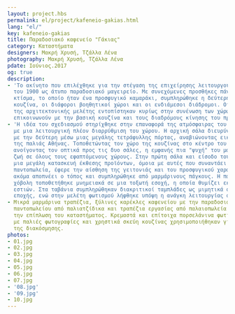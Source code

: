 ```yaml
---
layout: project.hbs
permalink: el/project/kafeneio-gakias.html
lang: "el/"
key: kafeneio-gakias
title: Παραδοσιακό καφενείο "Γάκιας"
category: Καταστήματα
designers: Μακρή Χρυσή, Τζάλλα Λένα
photography: Μακρή Χρυσή, Τζάλλα Λένα
pdate: Ιούνιος.2017
og: true
description:
- 'Το ακίνητο που επιλέχθηκε για την στέγαση της επιχείρησης λειτουργούσε στις αρχές
  του 1900 ως άτυπο παραδοσιακό μαγειρείο. Με συνεχόμενες προσθήκες πάνω στο αρχικό
  κτίσμα, το οποίο ήταν ένα προσφυγικό καμαράκι, συμπληρώθηκε η δεύτερη σάλα, η μικρή
  κουζίνα, οι διάφοροι βοηθητικοί χώροι και οι ενδιάμεσοι διάδρομοι. Οι δυσκολίες
  της αρχιτεκτονικής μελέτης εντοπίστηκαν κυρίως στην συνένωση των χώρων, ώστε να
  επικοινωνούν με την βασική κουζίνα και τους διαδρόμους κίνησης του προσωπικού. '
- 'Η ιδέα του σχεδιασμού στηρίχθηκε στην επαναφορά της ατμόσφαιρας του αρχικού μαγειρείου
  με μια λειτουργική πλέον διαρρύθμιση του χώρου. Η αρχική σάλα διευρύνθηκε και ενοποιήθηκε
  με την δεύτερη μέσω μιας μεγάλης τετράφυλλης πόρτας, αναβιώνοντας εικόνες από κατοικίες
  της παλιάς Αθήνας. Τοποθετώντας τον χώρο της κουζίνας στο κέντρο του κτιρίου και
  ανοίγοντας τον οπτικά προς τις δυο σάλες, η εμφανής πια "ψυχή" του μαγειρείου προσδίδει
  ζωή σε όλους τους εφαπτόμενους χώρους. Στην πρώτη σάλα και είσοδο του καταστήματος
  μια μεγάλη κατασκευή έκθεσης προϊόντων, όμοια με αυτές που συναντάει κανείς σε παλαιά
  παντοπωλεία, έφερε την αίσθηση της γειτονιάς και του προσφυγικού χαρακτήρα, που
  ακόμα αποπνέει ο τόπος και συμπληρώθηκε από μαρμάρινους πάγκους. Η παλαιά τσίγκινη
  χόβολη τοποθετήθηκε μνημειακά σε μια τοξωτή εσοχή, η οποία θυμίζει εκείνες των παραδοσιακών
  εστιών. Στα ταβάνια συμπληρώθηκαν διακριτικοί ταμπλάδες ως μιμητικά στοιχεία της
  εποχής, ενώ στην μελέτη φωτισμού λήφθηκε υπόψη η ανάγκη λειτουργίας σε χαμηλά επίπεδα. '
- Μικρά μαρμάρινα τραπέζια, ξύλινες καρέκλες καφενείου με την παραδοσιακή ψάθα, ραφιέρες
  παντοπωλείου από παλιατζίδικα και τραπέζια εργασίας από παλαιοπωλεία αποτέλεσαν
  την επίπλωση του καταστήματος. Κρεμαστά και επίτοιχα πορσελάνινα φωτιστικά, κάδρα
  με παλιές φωτογραφίες και χρηστικά σκεύη κουζίνας χρησιμοποιήθηκαν για την ολοκλήρωση
  της διακόσμησης.
photos:
- 01.jpg
- 02.jpg
- 03.jpg
- 04.jpg
- 05.jpg
- 06.jpg
- 07.jpg
- '08.jpg'
- '09.jpg'
- 10.jpg
---
```

